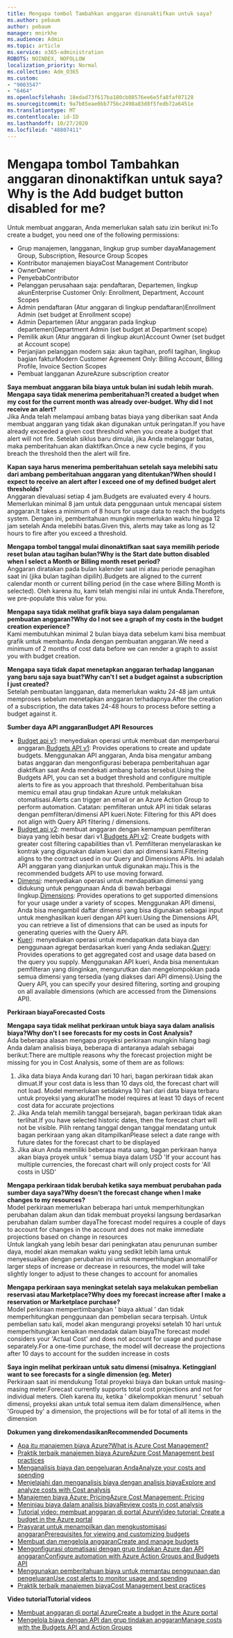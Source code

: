 ```yaml
---
title: Mengapa tombol Tambahkan anggaran dinonaktifkan untuk saya?
ms.author: pebaum
author: pebaum
manager: mnirkhe
ms.audience: Admin
ms.topic: article
ms.service: o365-administration
ROBOTS: NOINDEX, NOFOLLOW
localization_priority: Normal
ms.collection: Adm_O365
ms.custom:
- "9003547"
- "6464"
ms.openlocfilehash: 18edad73f617ba180cb08576ee6e5fa8faf07128
ms.sourcegitcommit: 9a7b85eae0bb775bc2498a83d8f5fedb72a6451e
ms.translationtype: MT
ms.contentlocale: id-ID
ms.lasthandoff: 10/27/2020
ms.locfileid: "48807411"
---
```

# <a name="why-is-the-add-budget-button-disabled-for-me"></a><span data-ttu-id="28219-102">Mengapa tombol Tambahkan anggaran dinonaktifkan untuk saya?</span><span class="sxs-lookup"><span data-stu-id="28219-102">Why is the Add budget button disabled for me?</span></span>

<span data-ttu-id="28219-103">Untuk membuat anggaran, Anda memerlukan salah satu izin berikut ini:</span><span class="sxs-lookup"><span data-stu-id="28219-103">To create a budget, you need one of the following permissions:</span></span>

- <span data-ttu-id="28219-104">Grup manajemen, langganan, lingkup grup sumber daya</span><span class="sxs-lookup"><span data-stu-id="28219-104">Management Group, Subscription, Resource Group Scopes</span></span>
- <span data-ttu-id="28219-105">Kontributor manajemen biaya</span><span class="sxs-lookup"><span data-stu-id="28219-105">Cost Management Contributor</span></span>
- <span data-ttu-id="28219-106">Owner</span><span class="sxs-lookup"><span data-stu-id="28219-106">Owner</span></span>
- <span data-ttu-id="28219-107">Penyebab</span><span class="sxs-lookup"><span data-stu-id="28219-107">Contributor</span></span>
- <span data-ttu-id="28219-108">Pelanggan perusahaan saja: pendaftaran, Departemen, lingkup akun</span><span class="sxs-lookup"><span data-stu-id="28219-108">Enterprise Customer Only: Enrollment, Department, Account Scopes</span></span>
- <span data-ttu-id="28219-109">Admin pendaftaran (Atur anggaran di lingkup pendaftaran)</span><span class="sxs-lookup"><span data-stu-id="28219-109">Enrollment Admin (set budget at Enrollment scope)</span></span>
- <span data-ttu-id="28219-110">Admin Departemen (Atur anggaran pada lingkup departemen)</span><span class="sxs-lookup"><span data-stu-id="28219-110">Department Admin (set budget at Department scope)</span></span>
- <span data-ttu-id="28219-111">Pemilik akun (Atur anggaran di lingkup akun)</span><span class="sxs-lookup"><span data-stu-id="28219-111">Account Owner (set budget at Account scope)</span></span>
- <span data-ttu-id="28219-112">Perjanjian pelanggan modern saja: akun tagihan, profil tagihan, lingkup bagian faktur</span><span class="sxs-lookup"><span data-stu-id="28219-112">Modern Customer Agreement Only: Billing Account, Billing Profile, Invoice Section Scopes</span></span>
- <span data-ttu-id="28219-113">Pembuat langganan Azure</span><span class="sxs-lookup"><span data-stu-id="28219-113">Azure subscription creator</span></span>

<span data-ttu-id="28219-114">**Saya membuat anggaran bila biaya untuk bulan ini sudah lebih murah. Mengapa saya tidak menerima pemberitahuan?**</span><span class="sxs-lookup"><span data-stu-id="28219-114">**I created a budget when my cost for the current month was already over-budget. Why did I not receive an alert?**</span></span>  
<span data-ttu-id="28219-115">Jika Anda telah melampaui ambang batas biaya yang diberikan saat Anda membuat anggaran yang tidak akan digunakan untuk peringatan.</span><span class="sxs-lookup"><span data-stu-id="28219-115">If you have already exceeded a given cost threshold when you create a budget that alert will not fire.</span></span> <span data-ttu-id="28219-116">Setelah siklus baru dimulai, jika Anda melanggar batas, maka pemberitahuan akan diaktifkan.</span><span class="sxs-lookup"><span data-stu-id="28219-116">Once a new cycle begins, if you breach the threshold then the alert will fire.</span></span>

<span data-ttu-id="28219-117">**Kapan saya harus menerima pemberitahuan setelah saya melebihi satu dari ambang pemberitahuan anggaran yang ditentukan?**</span><span class="sxs-lookup"><span data-stu-id="28219-117">**When should I expect to receive an alert after I exceed one of my defined budget alert thresholds?**</span></span>  
<span data-ttu-id="28219-118">Anggaran dievaluasi setiap 4 jam.</span><span class="sxs-lookup"><span data-stu-id="28219-118">Budgets are evaluated every 4 hours.</span></span> <span data-ttu-id="28219-119">Memerlukan minimal 8 jam untuk data penggunaan untuk mencapai sistem anggaran.</span><span class="sxs-lookup"><span data-stu-id="28219-119">It takes a minimum of 8 hours for usage data to reach the budgets system.</span></span> <span data-ttu-id="28219-120">Dengan ini, pemberitahuan mungkin memerlukan waktu hingga 12 jam setelah Anda melebihi batas.</span><span class="sxs-lookup"><span data-stu-id="28219-120">Given this, alerts may take as long as 12 hours to fire after you exceed a threshold.</span></span>

<span data-ttu-id="28219-121">**Mengapa tombol tanggal mulai dinonaktifkan saat saya memilih periode reset bulan atau tagihan bulan?**</span><span class="sxs-lookup"><span data-stu-id="28219-121">**Why is the Start date button disabled when I select a Month or Billing month reset period?**</span></span>  
<span data-ttu-id="28219-122">Anggaran diratakan pada bulan kalender saat ini atau periode penagihan saat ini (jika bulan tagihan dipilih).</span><span class="sxs-lookup"><span data-stu-id="28219-122">Budgets are aligned to the current calendar month or current billing period (in the case where Billing Month is selected).</span></span> <span data-ttu-id="28219-123">Oleh karena itu, kami telah mengisi nilai ini untuk Anda.</span><span class="sxs-lookup"><span data-stu-id="28219-123">Therefore, we pre-populate this value for you.</span></span>

<span data-ttu-id="28219-124">**Mengapa saya tidak melihat grafik biaya saya dalam pengalaman pembuatan anggaran?**</span><span class="sxs-lookup"><span data-stu-id="28219-124">**Why do I not see a graph of my costs in the budget creation experience?**</span></span>  
<span data-ttu-id="28219-125">Kami membutuhkan minimal 2 bulan biaya data sebelum kami bisa membuat grafik untuk membantu Anda dengan pembuatan anggaran.</span><span class="sxs-lookup"><span data-stu-id="28219-125">We need a minimum of 2 months of cost data before we can render a graph to assist you with budget creation.</span></span>

<span data-ttu-id="28219-126">**Mengapa saya tidak dapat menetapkan anggaran terhadap langganan yang baru saja saya buat?**</span><span class="sxs-lookup"><span data-stu-id="28219-126">**Why can't I set a budget against a subscription I just created?**</span></span>  
<span data-ttu-id="28219-127">Setelah pembuatan langganan, data memerlukan waktu 24-48 jam untuk memproses sebelum menetapkan anggaran terhadapnya.</span><span class="sxs-lookup"><span data-stu-id="28219-127">After the creation of a subscription, the data takes 24-48 hours to process before setting a budget against it.</span></span>

<span data-ttu-id="28219-128">**Sumber daya API anggaran**</span><span class="sxs-lookup"><span data-stu-id="28219-128">**Budget API Resources**</span></span>

- <span data-ttu-id="28219-129">[Budget api v1](https://docs.microsoft.com/rest/api/consumption/budgets?WT.mc_id=Portal-Microsoft_Azure_Support): menyediakan operasi untuk membuat dan memperbarui anggaran.</span><span class="sxs-lookup"><span data-stu-id="28219-129">[Budgets API v1](https://docs.microsoft.com/rest/api/consumption/budgets?WT.mc_id=Portal-Microsoft_Azure_Support): Provides operations to create and update budgets.</span></span> <span data-ttu-id="28219-130">Menggunakan API anggaran, Anda bisa mengatur ambang batas anggaran dan mengonfigurasi beberapa pemberitahuan agar diaktifkan saat Anda mendekati ambang batas tersebut.</span><span class="sxs-lookup"><span data-stu-id="28219-130">Using the Budgets API, you can set a budget threshold and configure multiple alerts to fire as you approach that threshold.</span></span> <span data-ttu-id="28219-131">Pemberitahuan bisa memicu email atau grup tindakan Azure untuk melakukan otomatisasi.</span><span class="sxs-lookup"><span data-stu-id="28219-131">Alerts can trigger an email or an Azure Action Group to perform automation.</span></span> <span data-ttu-id="28219-132">Catatan: pemfilteran untuk API ini tidak selaras dengan pemfilteran/dimensi API kueri.</span><span class="sxs-lookup"><span data-stu-id="28219-132">Note: Filtering for this API does not align with Query API filtering / dimensions.</span></span>
- <span data-ttu-id="28219-133">[Budget api v2](https://github.com/Azure/azure-rest-api-specs/blob/master/specification/cost-management/resource-manager/Microsoft.CostManagement/preview/2019-04-01-preview/examples/CreateOrUpdateBudget.json): membuat anggaran dengan kemampuan pemfilteran biaya yang lebih besar dari v1.</span><span class="sxs-lookup"><span data-stu-id="28219-133">[Budgets API v2](https://github.com/Azure/azure-rest-api-specs/blob/master/specification/cost-management/resource-manager/Microsoft.CostManagement/preview/2019-04-01-preview/examples/CreateOrUpdateBudget.json): Create budgets with greater cost filtering capabilities than v1.</span></span> <span data-ttu-id="28219-134">Pemfilteran menyelaraskan ke kontrak yang digunakan dalam kueri dan api dimensi kami.</span><span class="sxs-lookup"><span data-stu-id="28219-134">Filtering aligns to the contract used in our Query and Dimensions APIs.</span></span> <span data-ttu-id="28219-135">Ini adalah API anggaran yang dianjurkan untuk digunakan maju.</span><span class="sxs-lookup"><span data-stu-id="28219-135">This is the recommended budgets API to use moving forward.</span></span>
- <span data-ttu-id="28219-136">[Dimensi](https://docs.microsoft.com/rest/api/cost-management/dimensions?WT.mc_id=Portal-Microsoft_Azure_Support): menyediakan operasi untuk mendapatkan dimensi yang didukung untuk penggunaan Anda di bawah berbagai lingkup.</span><span class="sxs-lookup"><span data-stu-id="28219-136">[Dimensions](https://docs.microsoft.com/rest/api/cost-management/dimensions?WT.mc_id=Portal-Microsoft_Azure_Support): Provides operations to get supported dimensions for your usage under a variety of scopes.</span></span> <span data-ttu-id="28219-137">Menggunakan API dimensi, Anda bisa mengambil daftar dimensi yang bisa digunakan sebagai input untuk menghasilkan kueri dengan API kueri.</span><span class="sxs-lookup"><span data-stu-id="28219-137">Using the Dimensions API, you can retrieve a list of dimensions that can be used as inputs for generating queries with the Query API.</span></span>
- <span data-ttu-id="28219-138">[Kueri](https://docs.microsoft.com/rest/api/cost-management/query?WT.mc_id=Portal-Microsoft_Azure_Support): menyediakan operasi untuk mendapatkan data biaya dan penggunaan agregat berdasarkan kueri yang Anda sediakan.</span><span class="sxs-lookup"><span data-stu-id="28219-138">[Query](https://docs.microsoft.com/rest/api/cost-management/query?WT.mc_id=Portal-Microsoft_Azure_Support): Provides operations to get aggregated cost and usage data based on the query you supply.</span></span> <span data-ttu-id="28219-139">Menggunakan API kueri, Anda bisa menentukan pemfilteran yang diinginkan, mengurutkan dan mengelompokkan pada semua dimensi yang tersedia (yang diakses dari API dimensi).</span><span class="sxs-lookup"><span data-stu-id="28219-139">Using the Query API, you can specify your desired filtering, sorting and grouping on all available dimensions (which are accessed from the Dimensions API).</span></span>

<span data-ttu-id="28219-140">**Perkiraan biaya**</span><span class="sxs-lookup"><span data-stu-id="28219-140">**Forecasted Costs**</span></span>

<span data-ttu-id="28219-141">**Mengapa saya tidak melihat perkiraan untuk biaya saya dalam analisis biaya?**</span><span class="sxs-lookup"><span data-stu-id="28219-141">**Why don’t I see forecasts for my costs in Cost Analysis?**</span></span>  
<span data-ttu-id="28219-142">Ada beberapa alasan mengapa proyeksi perkiraan mungkin hilang bagi Anda dalam analisis biaya, beberapa di antaranya adalah sebagai berikut:</span><span class="sxs-lookup"><span data-stu-id="28219-142">There are multiple reasons why the forecast projection might be missing for you in Cost Analysis, some of them are as follows:</span></span>

1. <span data-ttu-id="28219-143">Jika data biaya Anda kurang dari 10 hari, bagan perkiraan tidak akan dimuat.</span><span class="sxs-lookup"><span data-stu-id="28219-143">If your cost data is less than 10 days old, the forecast chart will not load.</span></span> <span data-ttu-id="28219-144">Model memerlukan setidaknya 10 hari dari data biaya terbaru untuk proyeksi yang akurat</span><span class="sxs-lookup"><span data-stu-id="28219-144">The model requires at least 10 days of recent cost data for accurate projections</span></span>
2. <span data-ttu-id="28219-145">Jika Anda telah memilih tanggal bersejarah, bagan perkiraan tidak akan terlihat.</span><span class="sxs-lookup"><span data-stu-id="28219-145">If you have selected historic dates, then the forecast chart will not be visible.</span></span> <span data-ttu-id="28219-146">Pilih rentang tanggal dengan tanggal mendatang untuk bagan perkiraan yang akan ditampilkan</span><span class="sxs-lookup"><span data-stu-id="28219-146">Please select a date range with future dates for the forecast chart to be displayed</span></span>
3. <span data-ttu-id="28219-147">Jika akun Anda memiliki beberapa mata uang, bagan perkiraan hanya akan biaya proyek untuk ' semua biaya dalam USD '</span><span class="sxs-lookup"><span data-stu-id="28219-147">If your account has multiple currencies, the forecast chart will only project costs for 'All costs in USD'</span></span>

<span data-ttu-id="28219-148">**Mengapa perkiraan tidak berubah ketika saya membuat perubahan pada sumber daya saya?**</span><span class="sxs-lookup"><span data-stu-id="28219-148">**Why doesn’t the forecast change when I make changes to my resources?**</span></span>  
<span data-ttu-id="28219-149">Model perkiraan memerlukan beberapa hari untuk memperhitungkan perubahan dalam akun dan tidak membuat proyeksi langsung berdasarkan perubahan dalam sumber daya</span><span class="sxs-lookup"><span data-stu-id="28219-149">The forecast model requires a couple of days to account for changes in the account and does not make immediate projections based on change in resources</span></span>  
<span data-ttu-id="28219-150">Untuk langkah yang lebih besar dari peningkatan atau penurunan sumber daya, model akan memakan waktu yang sedikit lebih lama untuk menyesuaikan dengan perubahan ini untuk memperhitungkan anomali</span><span class="sxs-lookup"><span data-stu-id="28219-150">For larger steps of increase or decrease in resources, the model will take slightly longer to adjust to these changes to account for anomalies</span></span>

<span data-ttu-id="28219-151">**Mengapa perkiraan saya meningkat setelah saya melakukan pembelian reservasi atau Marketplace?**</span><span class="sxs-lookup"><span data-stu-id="28219-151">**Why does my forecast increase after I make a reservation or Marketplace purchase?**</span></span>  
<span data-ttu-id="28219-152">Model perkiraan mempertimbangkan ' biaya aktual ' dan tidak memperhitungkan penggunaan dan pembelian secara terpisah. Untuk pembelian satu kali, model akan mengurangi proyeksi setelah 10 hari untuk memperhitungkan kenaikan mendadak dalam biaya</span><span class="sxs-lookup"><span data-stu-id="28219-152">The forecast model considers your 'Actual Cost' and does not account for usage and purchase separately.For a one-time purchase, the model will decrease the projections after 10 days to account for the sudden increase in costs</span></span>

<span data-ttu-id="28219-153">**Saya ingin melihat perkiraan untuk satu dimensi (misalnya. Ketinggian**</span><span class="sxs-lookup"><span data-stu-id="28219-153">**I want to see forecasts for a single dimension (eg. Meter)**</span></span>  
<span data-ttu-id="28219-154">Perkiraan saat ini mendukung Total proyeksi biaya dan bukan untuk masing-masing meter.</span><span class="sxs-lookup"><span data-stu-id="28219-154">Forecast currently supports total cost projections and not for individual meters.</span></span> <span data-ttu-id="28219-155">Oleh karena itu, ketika ' dikelompokkan menurut ' sebuah dimensi, proyeksi akan untuk total semua item dalam dimensi</span><span class="sxs-lookup"><span data-stu-id="28219-155">Hence, when 'Grouped by' a dimension, the projections will be for total of all items in the dimension</span></span>

<span data-ttu-id="28219-156">**Dokumen yang direkomendasikan**</span><span class="sxs-lookup"><span data-stu-id="28219-156">**Recommended Documents**</span></span>

- [<span data-ttu-id="28219-157">Apa itu manajemen biaya Azure?</span><span class="sxs-lookup"><span data-stu-id="28219-157">What is Azure Cost Management?</span></span>](https://docs.microsoft.com/azure/cost-management/overview-cost-mgt?WT.mc_id=Portal-Microsoft_Azure_Support)
- [<span data-ttu-id="28219-158">Praktik terbaik manajemen biaya Azure</span><span class="sxs-lookup"><span data-stu-id="28219-158">Azure Cost Management best practices</span></span>](https://docs.microsoft.com/azure/cost-management/cost-mgt-best-practices?WT.mc_id=Portal-Microsoft_Azure_Support)
- [<span data-ttu-id="28219-159">Menganalisis biaya dan pengeluaran Anda</span><span class="sxs-lookup"><span data-stu-id="28219-159">Analyze your costs and spending</span></span>](https://docs.microsoft.com/azure/cost-management/quick-acm-cost-analysis?WT.mc_id=Portal-Microsoft_Azure_Support)
- [<span data-ttu-id="28219-160">Menjelajahi dan menganalisis biaya dengan analisis biaya</span><span class="sxs-lookup"><span data-stu-id="28219-160">Explore and analyze costs with Cost analysis</span></span>](https://docs.microsoft.com/azure/cost-management/quick-acm-cost-analysis?WT.mc_id=Portal-Microsoft_Azure_Support)
- [<span data-ttu-id="28219-161">Manajemen biaya Azure: Pricing</span><span class="sxs-lookup"><span data-stu-id="28219-161">Azure Cost Management: Pricing</span></span>](https://azure.microsoft.com/services/cost-management/#pricing)
- [<span data-ttu-id="28219-162">Meninjau biaya dalam analisis biaya</span><span class="sxs-lookup"><span data-stu-id="28219-162">Review costs in cost analysis</span></span>](https://docs.microsoft.com/azure/cost-management-billing/costs/quick-acm-cost-analysis?WT.mc_id=Portal-Microsoft_Azure_Support#review-costs-in-cost-analysis)
- [<span data-ttu-id="28219-163">Tutorial video: membuat anggaran di portal Azure</span><span class="sxs-lookup"><span data-stu-id="28219-163">Video tutorial: Create a budget in the Azure portal</span></span>](https://www.youtube.com/watch?v=ExIVG_Gr45A&t=4s)
- [<span data-ttu-id="28219-164">Prasyarat untuk menampilkan dan mengkustomisasi anggaran</span><span class="sxs-lookup"><span data-stu-id="28219-164">Prerequisites for viewing and customizing budgets</span></span>](https://docs.microsoft.com/azure/cost-management-billing/costs/tutorial-acm-create-budgets?WT.mc_id=Portal-Microsoft_Azure_Support#prerequisites)
- [<span data-ttu-id="28219-165">Membuat dan mengelola anggaran</span><span class="sxs-lookup"><span data-stu-id="28219-165">Create and manage budgets</span></span>](https://docs.microsoft.com/azure/cost-management-billing/costs/tutorial-acm-create-budgets?WT.mc_id=Portal-Microsoft_Azure_Support#create-a-budget-in-the-azure-portal)
- [<span data-ttu-id="28219-166">Mengonfigurasi otomatisasi dengan grup tindakan Azure dan API anggaran</span><span class="sxs-lookup"><span data-stu-id="28219-166">Configure automation with Azure Action Groups and Budgets API</span></span>](https://docs.microsoft.com/azure/cost-management/tutorial-acm-create-budgets?WT.mc_id=Portal-Microsoft_Azure_Support#trigger-an-action-group)
- [<span data-ttu-id="28219-167">Menggunakan pemberitahuan biaya untuk memantau penggunaan dan pengeluaran</span><span class="sxs-lookup"><span data-stu-id="28219-167">Use cost alerts to monitor usage and spending</span></span>](https://docs.microsoft.com/azure/cost-management/cost-mgt-alerts-monitor-usage-spending?WT.mc_id=Portal-Microsoft_Azure_Support)
- [<span data-ttu-id="28219-168">Praktik terbaik manajemen biaya</span><span class="sxs-lookup"><span data-stu-id="28219-168">Cost Management best practices</span></span>](https://docs.microsoft.com/azure/cost-management/cost-mgt-best-practices?WT.mc_id=Portal-Microsoft_Azure_Support)  

<span data-ttu-id="28219-169">**Video tutorial**</span><span class="sxs-lookup"><span data-stu-id="28219-169">**Tutorial videos**</span></span>

- [<span data-ttu-id="28219-170">Membuat anggaran di portal Azure</span><span class="sxs-lookup"><span data-stu-id="28219-170">Create a budget in the Azure portal</span></span>](https://go.microsoft.com/fwlink/?linkid=2146761)
- [<span data-ttu-id="28219-171">Mengelola biaya dengan API dan grup tindakan anggaran</span><span class="sxs-lookup"><span data-stu-id="28219-171">Manage costs with the Budgets API and Action Groups</span></span>](https://go.microsoft.com/fwlink/?linkid=2147038)